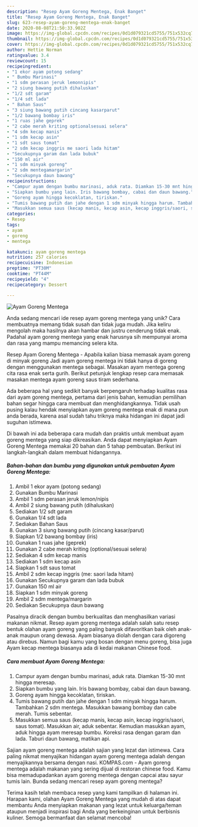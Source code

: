 ```yaml
---
description: "Resep Ayam Goreng Mentega, Enak Banget"
title: "Resep Ayam Goreng Mentega, Enak Banget"
slug: 623-resep-ayam-goreng-mentega-enak-banget
date: 2020-08-08T21:50:33.902Z
image: https://img-global.cpcdn.com/recipes/0d1d079321cd5755/751x532cq70/ayam-goreng-mentega-foto-resep-utama.jpg
thumbnail: https://img-global.cpcdn.com/recipes/0d1d079321cd5755/751x532cq70/ayam-goreng-mentega-foto-resep-utama.jpg
cover: https://img-global.cpcdn.com/recipes/0d1d079321cd5755/751x532cq70/ayam-goreng-mentega-foto-resep-utama.jpg
author: Hettie Norman
ratingvalue: 3.4
reviewcount: 15
recipeingredient:
- "1 ekor ayam potong sedang"
- " Bumbu Marinasi"
- "1 sdm perasan jeruk lemonnipis"
- "2 siung bawang putih dihaluskan"
- "1/2 sdt garam"
- "1/4 sdt lada"
- " Bahan Saus"
- "3 siung bawang putih cincang kasarparut"
- "1/2 bawang bombay iris"
- "1 ruas jahe geprek"
- "2 cabe merah kriting optionalsesuai selera"
- "4 sdm kecap manis"
- "1 sdm kecap asin"
- "1 sdt saus tomat"
- "2 sdm kecap inggris me saori lada hitam"
- "Secukupnya garam dan lada bubuk"
- "150 ml air"
- "1 sdm minyak goreng"
- "2 sdm mentegamargarin"
- "Secukupnya daun bawang"
recipeinstructions:
- "Campur ayam dengan bumbu marinasi, aduk rata. Diamkan 15-30 mnt hingga meresap."
- "Siapkan bumbu yang lain. Iris bawang bombay, cabai dan daun bawang."
- "Goreng ayam hingga kecoklatan, tiriskan."
- "Tumis bawang putih dan jahe dengan 1 sdm minyak hingga harum. Tambahkan 2 sdm mentega. Masukkan bawang bombay dan cabe merah. Tumis sebentar."
- "Masukkan semua saus (kecap manis, kecap asin, kecap inggris/saori, saus tomat). Masukkan air, aduk sebentar. Kemudian masukkan ayam, aduk hingga ayam meresap bumbu. Koreksi rasa dengan garam dan lada. Taburi daun bawang, matikan api."
categories:
- Resep
tags:
- ayam
- goreng
- mentega

katakunci: ayam goreng mentega 
nutrition: 257 calories
recipecuisine: Indonesian
preptime: "PT30M"
cooktime: "PT44M"
recipeyield: "4"
recipecategory: Dessert

---
```



![Ayam Goreng Mentega](https://img-global.cpcdn.com/recipes/0d1d079321cd5755/751x532cq70/ayam-goreng-mentega-foto-resep-utama.jpg)

Anda sedang mencari ide resep ayam goreng mentega yang unik? Cara membuatnya memang tidak susah dan tidak juga mudah. Jika keliru mengolah maka hasilnya akan hambar dan justru cenderung tidak enak. Padahal ayam goreng mentega yang enak harusnya sih mempunyai aroma dan rasa yang mampu memancing selera kita.

Resep Ayam Goreng Mentega - Apabila kalian biasa memasak ayam goreng di minyak goreng Jadi ayam goreng mentega ini tidak hanya di goreng dengan menggunakan mentega sebagai. Masakan ayam mentega goreng cita rasa enak serta gurih. Berikut petunjuk lengkap resep cara memasak masakan mentega ayam goreng saus tiram sederhana.

Ada beberapa hal yang sedikit banyak berpengaruh terhadap kualitas rasa dari ayam goreng mentega, pertama dari jenis bahan, kemudian pemilihan bahan segar hingga cara membuat dan menghidangkannya. Tidak usah pusing kalau hendak menyiapkan ayam goreng mentega enak di mana pun anda berada, karena asal sudah tahu triknya maka hidangan ini dapat jadi suguhan istimewa.


Di bawah ini ada beberapa cara mudah dan praktis untuk membuat ayam goreng mentega yang siap dikreasikan. Anda dapat menyiapkan Ayam Goreng Mentega memakai 20 bahan dan 5 tahap pembuatan. Berikut ini langkah-langkah dalam membuat hidangannya.

<!--inarticleads1-->

##### Bahan-bahan dan bumbu yang digunakan untuk pembuatan Ayam Goreng Mentega:

1. Ambil 1 ekor ayam (potong sedang)
1. Gunakan  Bumbu Marinasi
1. Ambil 1 sdm perasan jeruk lemon/nipis
1. Ambil 2 siung bawang putih (dihaluskan)
1. Sediakan 1/2 sdt garam
1. Gunakan 1/4 sdt lada
1. Sediakan  Bahan Saus
1. Gunakan 3 siung bawang putih (cincang kasar/parut)
1. Siapkan 1/2 bawang bombay (iris)
1. Gunakan 1 ruas jahe (geprek)
1. Gunakan 2 cabe merah kriting (optional/sesuai selera)
1. Sediakan 4 sdm kecap manis
1. Sediakan 1 sdm kecap asin
1. Siapkan 1 sdt saus tomat
1. Ambil 2 sdm kecap inggris (me: saori lada hitam)
1. Gunakan Secukupnya garam dan lada bubuk
1. Gunakan 150 ml air
1. Siapkan 1 sdm minyak goreng
1. Ambil 2 sdm mentega/margarin
1. Sediakan Secukupnya daun bawang


Pasalnya diracik dengan bumbu berkualitas dan menghasilkan variasi makanan nikmat. Resep ayam goreng mentega adalah salah satu resep bentuk olahan ayam goreng yang paling banyak difavoritkan baik oleh anak-anak maupun orang dewasa. Ayam biasanya diolah dengan cara digoreng atau direbus. Namun bagi kamu yang bosan dengan menu goreng, bisa juga Ayam kecap mentega biasanya ada di kedai makanan Chinese food. 

<!--inarticleads2-->

##### Cara membuat Ayam Goreng Mentega:

1. Campur ayam dengan bumbu marinasi, aduk rata. Diamkan 15-30 mnt hingga meresap.
1. Siapkan bumbu yang lain. Iris bawang bombay, cabai dan daun bawang.
1. Goreng ayam hingga kecoklatan, tiriskan.
1. Tumis bawang putih dan jahe dengan 1 sdm minyak hingga harum. Tambahkan 2 sdm mentega. Masukkan bawang bombay dan cabe merah. Tumis sebentar.
1. Masukkan semua saus (kecap manis, kecap asin, kecap inggris/saori, saus tomat). Masukkan air, aduk sebentar. Kemudian masukkan ayam, aduk hingga ayam meresap bumbu. Koreksi rasa dengan garam dan lada. Taburi daun bawang, matikan api.


Sajian ayam goreng mentega adalah sajian yang lezat dan istimewa. Cara paling nikmat menyajikan hidangan ayam goreng mentega adalah dengan menyajikannya bersama dengan nasi. KOMPAS.com - Ayam goreng mentega adalah makanan yang sering dijual di restoran chinese food. Kamu bisa memadupadankan ayam goreng mentega dengan capcai atau sayur tumis lain. Bunda sedang mencari resep ayam goreng mentega? 

Terima kasih telah membaca resep yang kami tampilkan di halaman ini. Harapan kami, olahan Ayam Goreng Mentega yang mudah di atas dapat membantu Anda menyiapkan makanan yang lezat untuk keluarga/teman ataupun menjadi inspirasi bagi Anda yang berkeinginan untuk berbisnis kuliner. Semoga bermanfaat dan selamat mencoba!
